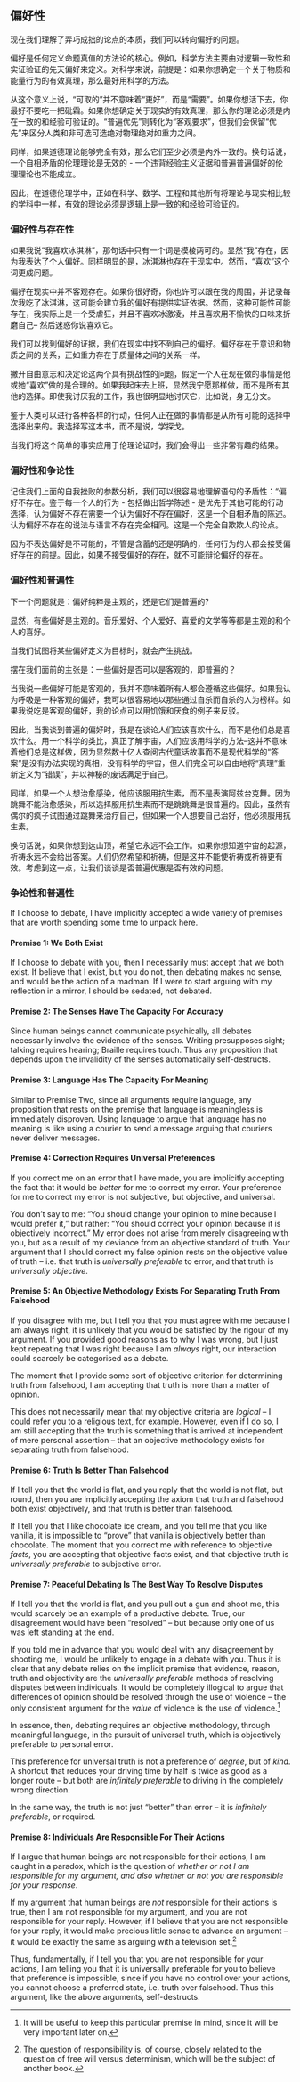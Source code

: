 ## 偏好性

现在我们理解了弄巧成拙的论点的本质，我们可以转向偏好的问题。

偏好是任何定义命题真值的方法论的核心。例如，科学方法主要由对逻辑一致性和实证验证的先天偏好来定义。对科学来说，前提是：如果你想确定一个关于物质和能量行为的有效真理，那么最好用科学的方法。

从这个意义上说，“可取的”并不意味着“更好”，而是“需要”。如果你想活下去，你最好不要吃一把砒霜。如果你想确定关于现实的有效真理，那么你的理论必须是内在一致的和经验可验证的。“普遍优先”则转化为“客观要求”，但我们会保留“优先”来区分人类和非可选可选绝对物理绝对如重力之间。

同样，如果道德理论能够完全有效，那么它们至少必须是内外一致的。换句话说，一个自相矛盾的伦理理论是无效的 - 一个违背经验主义证据和普遍普遍偏好的伦理理论也不能成立。

因此，在道德伦理学中，正如在科学、数学、工程和其他所有将理论与现实相比较的学科中一样，有效的理论必须是逻辑上是一致的和经验可验证的。

### 偏好性与存在性

如果我说“我喜欢冰淇淋”，那句话中只有一个词是模棱两可的。显然“我”存在，因为我表达了个人偏好。同样明显的是，冰淇淋也存在于现实中。然而，“喜欢”这个词更成问题。

偏好在现实中并不客观存在。如果你很好奇，你也许可以跟在我的周围，并记录每次我吃了冰淇淋，这可能会建立我的偏好有提供实证依据。然而，这种可能性可能存在，我实际上是一个受虐狂，并且不喜欢冰激凌，并且喜欢用不愉快的口味来折磨自己– 然后迷惑你说喜欢它。

我们可以找到偏好的证据，我们在现实中找不到自己的偏好。偏好存在于意识和物质之间的关系，正如重力存在于质量体之间的关系一样。

撇开自由意志和决定论这两个具有挑战性的问题，假定一个人在现在做的事情是他或她“喜欢”做的是合理的。如果我起床去上班，显然我宁愿那样做，而不是所有其他的选择。即使我讨厌我的工作，我也很明显地讨厌它，比如说，身无分文。

鉴于人类可以进行各种各样的行动，任何人正在做的事情都是从所有可能的选择中选择出来的。我选择写这本书，而不是说，学探戈。

当我们将这个简单的事实应用于伦理论证时，我们会得出一些非常有趣的结果。

### 偏好性和争论性

记住我们上面的自我挫败的参数分析，我们可以很容易地理解语句的矛盾性：“偏好不存在。鉴于每一个人的行为 - 包括做出哲学陈述 - 是优先于其他可能的行动选择，认为偏好不存在需要一个认为偏好不存在偏好，这是一个自相矛盾的陈述。认为偏好不存在的说法与语言不存在完全相同。这是一个完全自欺欺人的论点。

因为不表达偏好是不可能的，不管是含蓄的还是明确的，任何行为的人都会接受偏好存在的前提。因此，如果不接受偏好的存在，就不可能辩论偏好的存在。

### 偏好性和普遍性

下一个问题就是：偏好纯粹是主观的，还是它们是普遍的?

显然，有些偏好是主观的。音乐爱好、个人爱好、喜爱的文学等等都是主观的和个人的喜好。

当我们试图将某些偏好定义为目标时，就会产生挑战。

摆在我们面前的主张是：一些偏好是否可以是客观的，即普遍的？

当我说一些偏好可能是客观的，我并不意味着所有人都会遵循这些偏好。如果我认为呼吸是一种客观的偏好，我可以很容易地以那些通过自杀而自杀的人为榜样。如果我说吃是客观的偏好，我的论点可以用饥饿和厌食的例子来反驳。

因此，当我谈到普遍的偏好时，我是在谈论人们应该喜欢什么，而不是他们总是喜欢什么。用一个科学的类比，真正了解宇宙，人们应该用科学的方法–这并不意味着他们总是这样做，因为显然数十亿人查阅古代童话故事而不是现代科学的“答案”是没有办法实现的真相，没有科学的宇宙，但人们完全可以自由地将“真理”重新定义为“错误”，并以神秘的废话满足于自己。

同样，如果一个人想治愈感染，他应该服用抗生素，而不是表演阿兹台克舞。因为跳舞不能治愈感染，所以选择服用抗生素而不是跳跳舞是很普遍的。因此，虽然有偶尔的疯子试图通过跳舞来治疗自己，但如果一个人想要自己治好，他必须服用抗生素。

换句话说，如果你想到达山顶，希望它永远不会工作。如果你想知道宇宙的起源，祈祷永远不会给出答案。人们仍然希望和祈祷，但是这并不能使祈祷或祈祷更有效。考虑到这一点，让我们谈谈是否普遍优惠是否有效的问题。

### 争论性和普遍性

If I choose to debate, I have implicitly accepted a wide variety of premises that are worth spending some time to unpack here.

#### Premise 1: We Both Exist

If I choose to debate with you, then I necessarily must accept that we both exist. If believe that I exist, but you do not, then debating makes no sense, and would be the action of a madman. If I were to start arguing with my reflection in a mirror, I should be sedated, not debated.

#### Premise 2: The Senses Have The Capacity For Accuracy

Since human beings cannot communicate psychically, all debates necessarily involve the evidence of the senses. Writing presupposes sight; talking requires hearing; Braille requires touch. Thus any proposition that depends upon the invalidity of the senses automatically self-destructs.

#### Premise 3: Language Has The Capacity For Meaning

Similar to Premise Two, since all arguments require language, any proposition that rests on the premise that language is meaningless is immediately disproven. Using language to argue that language has no meaning is like using a courier to send a message arguing that couriers never deliver messages.

#### Premise 4: Correction Requires Universal Preferences

If you correct me on an error that I have made, you are implicitly accepting the fact that it would be *better* for me to correct my error. Your preference for me to correct my error is not subjective, but objective, and universal.

You don’t say to me: “You should change your opinion to mine because I would prefer it,” but rather: “You should correct your opinion because it is objectively incorrect.” My error does not arise from merely disagreeing with you, but as a result of my deviance from an objective standard of truth. Your argument that I should correct my false opinion rests on the objective value of truth – i.e. that truth is *universally preferable* to error, and that truth is *universally objective*.

#### Premise 5: An Objective Methodology Exists For Separating Truth From Falsehood

If you disagree with me, but I tell you that you must agree with me because I am always right, it is unlikely that you would be satisfied by the rigour of my argument. If you provided good reasons as to why I was wrong, but I just kept repeating that I was right because I am *always* right, our interaction could scarcely be categorised as a debate.

The moment that I provide some sort of objective criterion for determining truth from falsehood, I am accepting that truth is more than a matter of opinion.

This does not necessarily mean that my objective criteria are *logical* – I could refer you to a religious text, for example. However, even if I do so, I am still accepting that the truth is something that is arrived at independent of mere personal assertion – that an objective methodology exists for separating truth from falsehood.

#### Premise 6: Truth Is Better Than Falsehood

If I tell you that the world is flat, and you reply that the world is not flat, but round, then you are implicitly accepting the axiom that truth and falsehood both exist objectively, and that truth is better than falsehood.

If I tell you that I like chocolate ice cream, and you tell me that you like vanilla, it is impossible to “prove” that vanilla is objectively better than chocolate. The moment that you correct me with reference to objective *facts*, you are accepting that objective facts exist, and that objective truth is *universally preferable* to subjective error.

#### Premise 7: Peaceful Debating Is The Best Way To Resolve Disputes

If I tell you that the world is flat, and you pull out a gun and shoot me, this would scarcely be an example of a productive debate. True, our disagreement would have been “resolved” – but because only one of us was left standing at the end.

If you told me in advance that you would deal with any disagreement by shooting me, I would be unlikely to engage in a debate with you. Thus it is clear that any debate relies on the implicit premise that evidence, reason, truth and objectivity are the *universally preferable* methods of resolving disputes between individuals. It would be completely illogical to argue that differences of opinion should be resolved through the use of violence – the only consistent argument for the *value* of violence is the use of violence.[^4]

In essence, then, debating requires an objective methodology, through meaningful language, in the pursuit of universal truth, which is objectively preferable to personal error.

This preference for universal truth is not a preference of *degree*, but of *kind*. A shortcut that reduces your driving time by half is twice as good as a longer route – but both are *infinitely preferable* to driving in the completely wrong direction.

In the same way, the truth is not just “better” than error – it is *infinitely preferable*, or required.

#### Premise 8: Individuals Are Responsible For Their Actions

If I argue that human beings are not responsible for their actions, I am caught in a paradox, which is the question of *whether or not I am responsible for my argument, and also whether or not you are responsible for your response*.

If my argument that human beings are *not* responsible for their actions is true, then I am not responsible for my argument, and you are not responsible for your reply. However, if I believe that you are not responsible for your reply, it would make precious little sense to advance an argument – it would be exactly the same as arguing with a television set.[^5]

Thus, fundamentally, if I tell you that you are not responsible for your actions, I am telling you that it is universally preferable for you to believe that preference is impossible, since if you have no control over your actions, you cannot choose a preferred state, i.e. truth over falsehood. Thus this argument, like the above arguments, self-destructs.

[^4]: It will be useful to keep this particular premise in mind, since it will be very important later on.

[^5]: The question of responsibility is, of course, closely related to the question of free will versus determinism, which will be the subject of another book.
